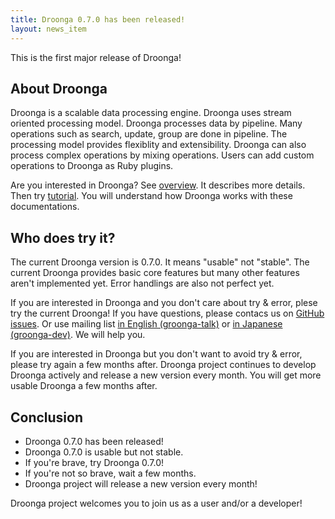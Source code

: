 ```yaml
---
title: Droonga 0.7.0 has been released!
layout: news_item
---
```


This is the first major release of Droonga!

## About Droonga

Droonga is a scalable data processing engine. Droonga uses stream oriented processing model. Droonga processes data by pipeline. Many operations such as search, update, group are done in pipeline. The processing model provides flexiblity and extensibility. Droonga can also process complex operations by mixing operations. Users can add custom operations to Droonga as Ruby plugins.

Are you interested in Droonga? See [overview](/overview/). It describes more details. Then try [tutorial](/tutorial/). You will understand how Droonga works with these documentations.

## Who does try it?

The current Droonga version is 0.7.0. It means "usable" not "stable". The current Droonga provides basic core features but many other features aren't implemented yet. Error handlings are also not perfect yet.

If you are interested in Droonga and you don't care about try & error, plese try the current Droonga! If you have questions, please contacs us on [GitHub issues](https://github.com/droonga/fluent-plugin-droonga/issues/). Or use mailing list [in English (groonga-talk)](https://lists.sourceforge.net/lists/listinfo/groonga-talk) or [in Japanese (groonga-dev)](http://lists.sourceforge.jp/mailman/listinfo/groonga-dev). We will help you.

If you are interested in Droonga but you don't want to avoid try & error, please try again a few months after. Droonga project continues to develop Droonga actively and release a new version every month. You will get more usable Droonga a few months after.

## Conclusion

 * Droonga 0.7.0 has been released!
 * Droonga 0.7.0 is usable but not stable.
 * If you're brave, try Droonga 0.7.0!
 * If you're not so brave, wait a few months.
 * Droonga project will release a new version every month!

Droonga project welcomes you to join us as a user and/or a developer!
